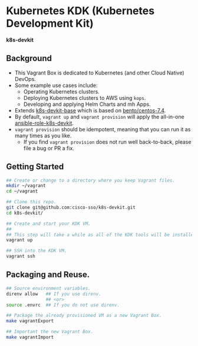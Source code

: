 # Kubernetes KDK (Kubernetes Development Kit)

**k8s-devkit**

## Background

- This Vagrant Box is dedicated to Kubernetes (and other Cloud Native) DevOps.
- Some example use cases include:
  - Operating Kubernetes clusters.
  - Deploying Kubernetes clusters to AWS using `kops`.
  - Developing and applying Helm Charts and mh Apps.
- Extends [k8s-devkit-base](https://<BITBUCKET-SERVER>/bitbucket/projects/SOPD-SRE/repos/k8s-devkit-base/browse) which is based on [bento/centos-7.4](https://app.vagrantup.com/bento/boxes/centos-7.4).
- By default, `vagrant up` and `vagrant provision` will apply the all-in-one [ansible-role-k8s-devkit](https://github.com/cisco-sso/ansible-role-k8s-devkit).
- `vagrant provision` should be idempotent, meaning that you can run it as many times as you like.
  - If you find `vagrant provision` does not run well back-to-back, please file a bug or PR a fix.

## Getting Started

```bash
## Create or change to a directory where you keep Vagrant files.
mkdir ~/vagrant
cd ~/vagrant

## Clone this repo.
git clone git@github.com:cisco-sso/k8s-devkit.git
cd k8s-devkit/

## Create and start your KDK VM.
##
## This step will take a while as all of the KDK tools will be installed.
vagrant up

## SSH into the KDK VM.
vagrant ssh
```

## Packaging and Reuse.

```bash
## Source environment variables.
direnv allow   ## If you use direnv.
               ## <or>
source .envrc  ## If you do not use direnv.

## Package the already provisioned VM as a new Vagrant Box.
make vagrantExport

## Important the new Vagrant Box.
make vagrantImport
```
